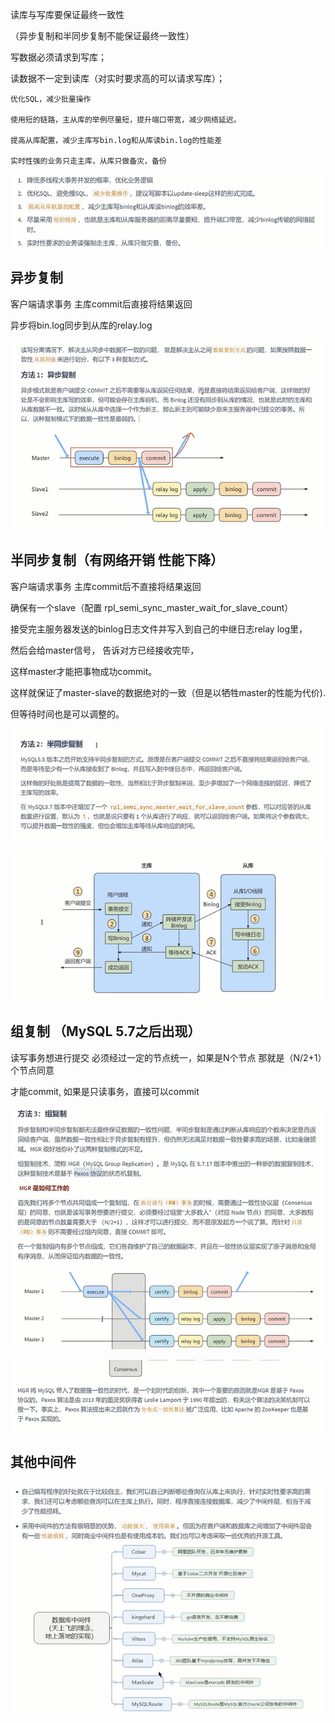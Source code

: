 读库与写库要保证最终一致性

（异步复制和半同步复制不能保证最终一致性）

写数据必须请求到写库；

读数据不一定到读库（对实时要求高的可以请求写库）；

    优化SQL，减少批量操作
    
    使用短的链路，主从库的举例尽量短，提升端口带宽，减少网络延迟。
    
    提高从库配置，减少主库写bin.log和从库读bin.log的性能差
    
    实时性强的业务只走主库，从库只做备灾，备份

![img_445.png](img_445.png)

异步复制
---

客户端请求事务 主库commit后直接将结果返回

异步将bin.log同步到从库的relay.log

![img_444.png](img_444.png)

半同步复制（有网络开销 性能下降）
---

客户端请求事务 主库commit后不直接将结果返回

确保有一个slave（配置 rpl_semi_sync_master_wait_for_slave_count）

接受完主服务器发送的binlog日志文件并写入到自己的中继日志relay log里，

然后会给master信号， 告诉对方已经接收完毕，

这样master才能把事物成功commit。

这样就保证了master-slave的数据绝对的一致（但是以牺牲master的性能为代价).

但等待时间也是可以调整的。


![img_446.png](img_446.png)

![img_447.png](img_447.png)


组复制 （MySQL 5.7之后出现）
---

读写事务想进行提交 必须经过一定的节点统一，如果是N个节点 那就是（N/2+1）个节点同意

才能commit, 如果是只读事务，直接可以commit

![img_448.png](img_448.png)

![img_449.png](img_449.png)

其他中间件
---

![img_450.png](img_450.png)